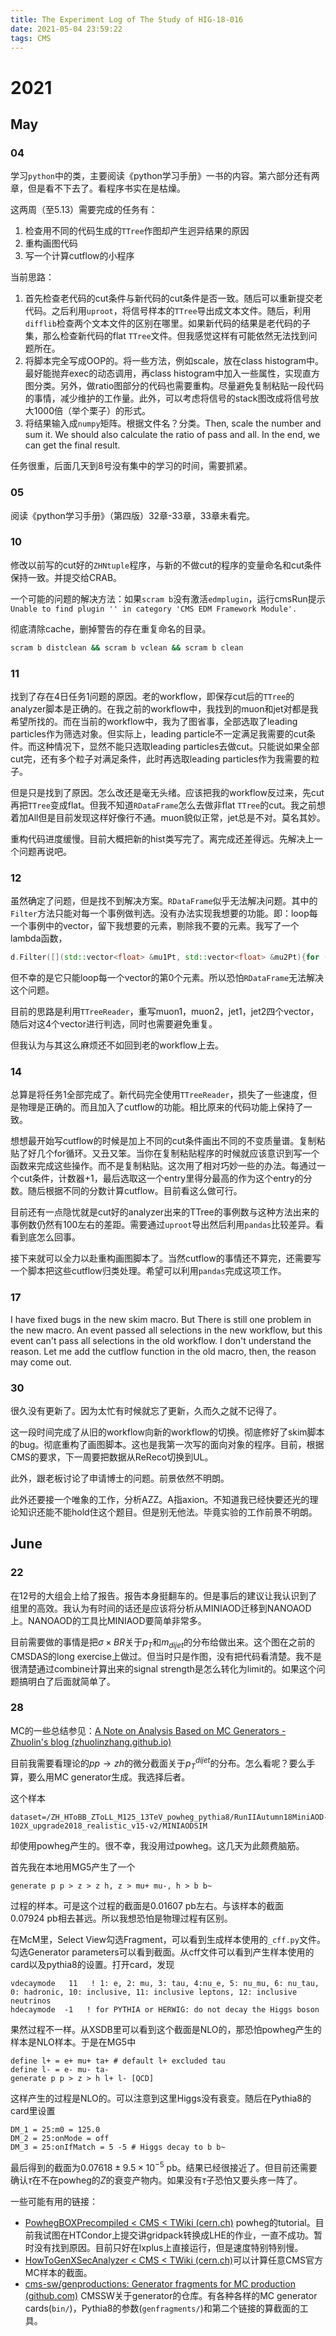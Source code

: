 ```yaml
---
title: The Experiment Log of The Study of HIG-18-016
date: 2021-05-04 23:59:22
tags: CMS
---
```


# 2021

## May

### 04

学习`python`中的类，主要阅读《python学习手册》一书的内容。第六部分还有两章，但是看不下去了。看程序书实在是枯燥。

这两周（至5.13）需要完成的任务有：

1. 检查用不同的代码生成的`TTree`作图却产生迥异结果的原因
2. 重构画图代码
3. 写一个计算cutflow的小程序

当前思路：

1. 首先检查老代码的cut条件与新代码的cut条件是否一致。随后可以重新提交老代码。之后利用`uproot`，将信号样本的`TTree`导出成文本文件。随后，利用`difflib`检查两个文本文件的区别在哪里。如果新代码的结果是老代码的子集，那么检查新代码的flat `TTree`文件。但我感觉这样有可能依然无法找到问题所在。
2. 将脚本完全写成OOP的。将一些方法，例如scale，放在class histogram中。最好能抛弃exec的动态调用，再class histogram中加入一些属性，实现直方图分类。另外，做ratio图部分的代码也需要重构。尽量避免复制粘贴一段代码的事情，减少维护的工作量。此外，可以考虑将信号的stack图改成将信号放大1000倍（举个栗子）的形式。
3. 将结果输入成`numpy`矩阵。根据文件名？分类。Then, scale the number and sum it. We should also calculate the ratio of pass and all. In the end, we can get the final result.

任务很重，后面几天到8号没有集中的学习的时间，需要抓紧。

### 05

阅读《python学习手册》（第四版）32章-33章，33章未看完。

### 10

修改以前写的cut好的`ZHNtuple`程序，与新的不做cut的程序的变量命名和cut条件保持一致。并提交给CRAB。

一个可能的问题的解决方法：如果`scram b`没有激活`edmplugin`，运行cmsRun提示`Unable to find plugin '' in category 'CMS EDM Framework Module'.`

彻底清除cache，删掉警告的存在重复命名的目录。

```bash
scram b distclean && scram b vclean && scram b clean
```

### 11

找到了存在4日任务1问题的原因。老的workflow，即保存cut后的`TTree`的analyzer脚本是正确的。在我之前的workflow中，我找到的muon和jet对都是我希望所找的。而在当前的workflow中，我为了图省事，全部选取了leading particles作为筛选对象。但实际上，leading particle不一定满足我需要的cut条件。而这种情况下，显然不能只选取leading particles去做cut。只能说如果全部cut完，还有多个粒子对满足条件，此时再选取leading particles作为我需要的粒子。

但是只是找到了原因。怎么改还是毫无头绪。应该把我的workflow反过来，先cut再把`TTree`变成flat。但我不知道`RDataFrame`怎么去做非flat `TTree`的cut。我之前想着加All但是目前发现这样好像行不通。muon貌似正常，jet总是不对。莫名其妙。

重构代码进度缓慢。目前大概把新的hist类写完了。离完成还差得远。先解决上一个问题再说吧。

### 12

虽然确定了问题，但是找不到解决方案。`RDataFrame`似乎无法解决问题。其中的`Filter`方法只能对每一个事例做判选。没有办法实现我想要的功能。即：loop每一个事例中的vector，留下我想要的元素，剔除我不要的元素。我写了一个lambda函数，

```cpp
d.Filter([](std::vector<float> &mu1Pt, std::vector<float> &mu2Pt){for (auto i1 : mu1Pt) {for (auto i2 : mu2Pt) {if (i1 > 25 && i2 > 15) return true; else return false;}}}, {"mu1Pt", "mu2Pt"}, "Muon pt");
```

但不幸的是它只能loop每一个vector的第0个元素。所以恐怕`RDataFrame`无法解决这个问题。

目前的思路是利用`TTreeReader`，重写muon1，muon2，jet1，jet2四个vector，随后对这4个vector进行判选，同时也需要避免重复。

但我认为与其这么麻烦还不如回到老的workflow上去。

### 14

总算是将任务1全部完成了。新代码完全使用`TTreeReader`，损失了一些速度，但是物理是正确的。而且加入了cutflow的功能。相比原来的代码功能上保持了一致。

想想最开始写cutflow的时候是加上不同的cut条件画出不同的不变质量谱。复制粘贴了好几个for循环。又丑又笨。当你在复制粘贴程序的时候就应该意识到写一个函数来完成这些操作。而不是复制粘贴。这次用了相对巧妙一些的办法。每通过一个cut条件，计数器+1，最后选取这一个entry里得分最高的作为这个entry的分数。随后根据不同的分数计算cutflow。目前看这么做可行。

目前还有一点隐忧就是cut好的analyzer出来的TTree的事例数与这种方法出来的事例数仍然有100左右的差距。需要通过`uproot`导出然后利用`pandas`比较差异。看看到底怎么回事。

接下来就可以全力以赴重构画图脚本了。当然cutflow的事情还不算完，还需要写一个脚本把这些cutflow归类处理。希望可以利用`pandas`完成这项工作。

### 17

I have fixed bugs in the new skim macro. But There is still one problem in the new macro. An event passed all selections in the new workflow, but this event can't pass all selections in the old workflow. I don't understand the reason. Let me add the cutflow function in the old macro, then, the reason may come out.

### 30

很久没有更新了。因为太忙有时候就忘了更新，久而久之就不记得了。

这一段时间完成了从旧的workflow向新的workflow的切换。彻底修好了skim脚本的bug。彻底重构了画图脚本。这也是我第一次写的面向对象的程序。目前，根据CMS的要求，下一周要把数据从ReReco切换到UL。

此外，跟老板讨论了申请博士的问题。前景依然不明朗。

此外还要接一个唯象的工作，分析AZZ。A指axion。不知道我已经快要还光的理论知识还能不能hold住这个题目。但是别无他法。毕竟实验的工作前景不明朗。

## June

### 22

在12号的大组会上给了报告。报告本身挺翻车的。但是事后的建议让我认识到了组里的高效。我认为有时间的话还是应该将分析从MINIAOD迁移到NANOAOD上。NANOAOD的工具比MINIAOD要简单非常多。

目前需要做的事情是把$\sigma \times BR$关于$p_T$和$m_{dijet}$的分布给做出来。这个图在之前的CMSDAS的long exercise上做过。但当时只是作图，没有把代码看清楚。我不是很清楚通过combine计算出来的signal strength是怎么转化为limit的。如果这个问题搞明白了后面就简单了。

### 28

MC的一些总结参见：[A Note on Analysis Based on MC Generators - Zhuolin's blog (zhuolinzhang.github.io)](https://zhuolinzhang.github.io/2021/06/29/A-Note-on-Analysis-Based-on-MC-Generators/)

目前我需要看理论的$p p \rightarrow z h$的微分截面关于$p_T^{dijet}$的分布。怎么看呢？要么手算，要么用MC generator生成。我选择后者。

这个样本

```
dataset=/ZH_HToBB_ZToLL_M125_13TeV_powheg_pythia8/RunIIAutumn18MiniAOD-102X_upgrade2018_realistic_v15-v2/MINIAODSIM
```

却使用powheg产生的。很不幸，我没用过powheg。这几天为此颇费脑筋。

首先我在本地用MG5产生了一个

```
generate p p > z > z h, z > mu+ mu-, h > b b~
```

过程的样本。可是这个过程的截面是$0.01607\ \mathrm{pb}$左右。与该样本的截面$0.07924\ \mathrm{pb}$相去甚远。所以我想恐怕是物理过程有区别。

在McM里，Select View勾选Fragment，可以看到生成样本使用的`_cff.py`文件。勾选Generator parameters可以看到截面。从cff文件可以看到产生样本使用的card以及pythia8的设置。打开card，发现

```
vdecaymode   11   ! 1: e, 2: mu, 3: tau, 4:nu_e, 5: nu_mu, 6: nu_tau, 0: hadronic, 10: inclusive, 11: inclusive leptons, 12: inclusive neutrinos
hdecaymode  -1   ! for PYTHIA or HERWIG: do not decay the Higgs boson
```

果然过程不一样。从XSDB里可以看到这个截面是NLO的，那恐怕powheg产生的样本是NLO样本。于是在MG5中

```
define l+ = e+ mu+ ta+ # default l+ excluded tau
define l- = e- mu- ta-
generate p p > z > h l+ l- [QCD]
```

这样产生的过程是NLO的。可以注意到这里Higgs没有衰变。随后在Pythia8的card里设置

```
DM_1 = 25:m0 = 125.0
DM_2 = 25:onMode = off
DM_3 = 25:onIfMatch = 5 -5 # Higgs decay to b b~
```

最后得到的截面为$0.07618 \pm 9.5\times 10^{-5}\ \mathrm{pb}$。结果已经很接近了。但目前还需要确认$\tau$在不在powheg的$Z$的衰变产物内。如果没有$\tau$子恐怕又要头疼一阵了。

一些可能有用的链接：

- [PowhegBOXPrecompiled < CMS < TWiki (cern.ch)](https://twiki.cern.ch/twiki/bin/viewauth/CMS/PowhegBOXPrecompiled) powheg的tutorial。目前我试图在HTCondor上提交讲gridpack转换成LHE的作业，一直不成功。暂时没有找到原因。目前只好在lxplus上直接运行，但是速度特别特别慢。
- [HowToGenXSecAnalyzer < CMS < TWiki (cern.ch)](https://twiki.cern.ch/twiki/bin/viewauth/CMS/HowToGenXSecAnalyzer)可以计算任意CMS官方MC样本的截面。
- [cms-sw/genproductions: Generator fragments for MC production (github.com)](https://github.com/cms-sw/genproductions) CMSSW关于generator的仓库。有各种各样的MC generator cards(`bin/`)，Pythia8的参数(`genfragments/`)和第二个链接的算截面的工具。
